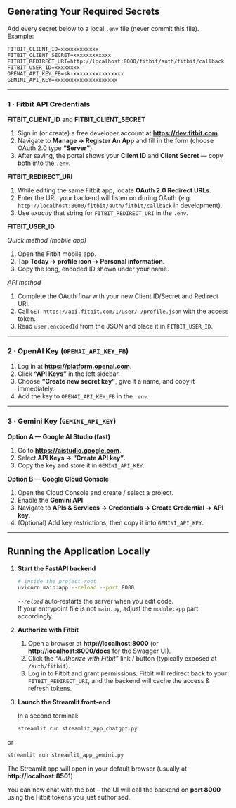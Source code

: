 ## Generating Your Required Secrets

Add every secret below to a local `.env` file (never commit this file).  
Example:

```dotenv
FITBIT_CLIENT_ID=xxxxxxxxxxxx
FITBIT_CLIENT_SECRET=xxxxxxxxxxxx
FITBIT_REDIRECT_URI=http://localhost:8000/fitbit/auth/fitbit/callback
FITBIT_USER_ID=xxxxxxxx
OPENAI_API_KEY_FB=sk-xxxxxxxxxxxxxxxx
GEMINI_API_KEY=xxxxxxxxxxxxxxxxxxxx
```

---

### 1 · Fitbit API Credentials

**FITBIT_CLIENT_ID** and **FITBIT_CLIENT_SECRET**

1. Sign in (or create) a free developer account at **https://dev.fitbit.com**.  
2. Navigate to **Manage → Register An App** and fill in the form (choose OAuth 2.0 type **“Server”**).  
3. After saving, the portal shows your **Client ID** and **Client Secret** — copy both into the `.env`.

**FITBIT_REDIRECT_URI**

1. While editing the same Fitbit app, locate **OAuth 2.0 Redirect URLs**.  
2. Enter the URL your backend will listen on during OAuth (e.g. `http://localhost:8000/fitbit/auth/fitbit/callback` in development).  
3. Use *exactly* that string for `FITBIT_REDIRECT_URI` in the `.env`.

**FITBIT_USER_ID**

*Quick method (mobile app)*  
1. Open the Fitbit mobile app.  
2. Tap **Today → profile icon → Personal information**.  
3. Copy the long, encoded ID shown under your name.

*API method*  
1. Complete the OAuth flow with your new Client ID/Secret and Redirect URI.  
2. Call `GET https://api.fitbit.com/1/user/-/profile.json` with the access token.  
3. Read `user.encodedId` from the JSON and place it in `FITBIT_USER_ID`.

---

### 2 · OpenAI Key (`OPENAI_API_KEY_FB`)

1. Log in at **https://platform.openai.com**.  
2. Click **“API Keys”** in the left sidebar.  
3. Choose **“Create new secret key”**, give it a name, and copy it immediately.  
4. Add the key to `OPENAI_API_KEY_FB` in the `.env`.

---

### 3 · Gemini Key (`GEMINI_API_KEY`)

**Option A — Google AI Studio (fast)**  
1. Go to **https://aistudio.google.com**.  
2. Select **API Keys → “Create API key”**.  
3. Copy the key and store it in `GEMINI_API_KEY`.

**Option B — Google Cloud Console**  
1. Open the Cloud Console and create / select a project.  
2. Enable the **Gemini API**.  
3. Navigate to **APIs & Services → Credentials → Create Credential → API key**.  
4. (Optional) Add key restrictions, then copy it into `GEMINI_API_KEY`.


---

## Running the Application Locally

1. **Start the FastAPI backend**

   ```bash
   # inside the project root
   uvicorn main:app --reload --port 8000
   ```

   *`--reload`* auto‑restarts the server when you edit code.  
   If your entrypoint file is not `main.py`, adjust the `module:app` part accordingly.

2. **Authorize with Fitbit**

   1. Open a browser at **http://localhost:8000** (or **http://localhost:8000/docs** for the Swagger UI).  
   2. Click the *“Authorize with Fitbit”* link / button (typically exposed at `/auth/fitbit`).  
   3. Log in to Fitbit and grant permissions. Fitbit will redirect back to your `FITBIT_REDIRECT_URI`, and the backend will cache the access & refresh tokens.

3. **Launch the Streamlit front‑end**

   In a second terminal:

   ```bash
   streamlit run streamlit_app_chatgpt.py
   ```
   
or

   ```bash
   streamlit run streamlit_app_gemini.py
   ```

   The Streamlit app will open in your default browser (usually at **http://localhost:8501**).

You can now chat with the bot – the UI will call the backend on **port 8000** using the Fitbit tokens you just authorised.

